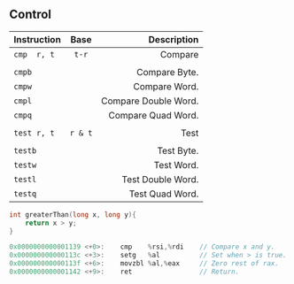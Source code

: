 ## Control

|Instruction            |           Base            |               Description|
|:---                   |           :---:           |                      ---:|
|`cmp  r, t`            |           `t-r`           |               Compare    |
|                       |                           |                          |
|`cmpb`                 |                           |         Compare Byte.    |
|`cmpw`                 |                           |         Compare Word.    |
|`cmpl`                 |                           |   Compare Double Word.   |
|`cmpq`                 |                           |   Compare Quad Word.     |
|                       |                           |                          |
|`test r, t`            |           `r & t`         |               Test       |
|                       |                           |                          |
|`testb`                |                           |         Test Byte.       |
|`testw`                |                           |         Test Word.       |
|`testl`                |                           |   Test Double Word.      |
|`testq`                |                           |   Test Quad Word.        |

```c
int greaterThan(long x, long y){
    return x > y;
}
```

```c
0x0000000000001139 <+0>:	cmp    %rsi,%rdi    // Compare x and y.
0x000000000000113c <+3>:	setg   %al          // Set when > is true.
0x000000000000113f <+6>:	movzbl %al,%eax     // Zero rest of rax.
0x0000000000001142 <+9>:	ret                 // Return.
```
